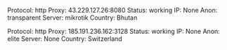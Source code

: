 Protocol: http
Proxy: 43.229.127.26:8080
Status: working
IP: None
Anon: transparent
Server: mikrotik
Country: Bhutan

Protocol: http
Proxy: 185.191.236.162:3128
Status: working
IP: None
Anon: elite
Server: None
Country: Switzerland

